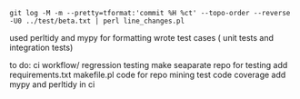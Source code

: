```git log -M -m --pretty=tformat:'commit %H %ct' --topo-order --reverse -U0 ../test/beta.txt | perl line_changes.pl ```

used perltidy and mypy for formatting 
wrote test cases ( unit tests and integration tests)

to do: 
ci workflow/ regression testing 
make seaparate repo for testing 
add requirements.txt 
makefile.pl 
code for repo mining
test code coverage
add mypy and perltidy in ci